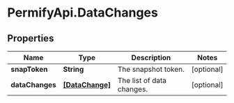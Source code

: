 # PermifyApi.DataChanges

## Properties

Name | Type | Description | Notes
------------ | ------------- | ------------- | -------------
**snapToken** | **String** | The snapshot token. | [optional] 
**dataChanges** | [**[DataChange]**](DataChange.md) | The list of data changes. | [optional] 



